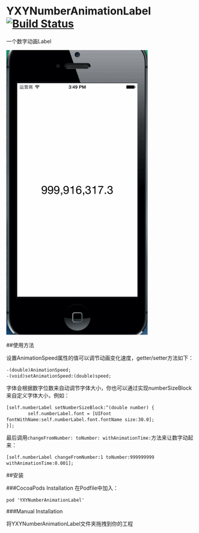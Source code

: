 YXYNumberAnimationLabel [![Build Status](https://travis-ci.org/yulingtianxia/YXYNumberAnimationLabel.svg?branch=master)](https://travis-ci.org/yulingtianxia/YXYNumberAnimationLabel)  
=======================


一个数字动画Label  

![](demo.gif)

##使用方法

设置AnimationSpeed属性的值可以调节动画变化速度，getter/setter方法如下：  

``` 
-(double)AnimationSpeed;
-(void)setAnimationSpeed:(double)speed;
``` 

字体会根据数字位数来自动调节字体大小，你也可以通过实现numberSizeBlock来自定义字体大小，例如：

``` 
[self.numberLabel setNumberSizeBlock:^(double number) {
        self.numberLabel.font = [UIFont fontWithName:self.numberLabel.font.fontName size:30.0];
}];
``` 

最后调用`changeFromNumber: toNumber: withAnimationTime:`方法来让数字动起来：  

``` 
[self.numberLabel changeFromNumber:1 toNumber:999999999 withAnimationTime:0.001];
``` 

##安装

###CocoaPods Installation
在Podfile中加入：  

``` 
pod 'YXYNumberAnimationLabel'
``` 

###Manual Installation

将YXYNumberAnimationLabel文件夹拖拽到你的工程